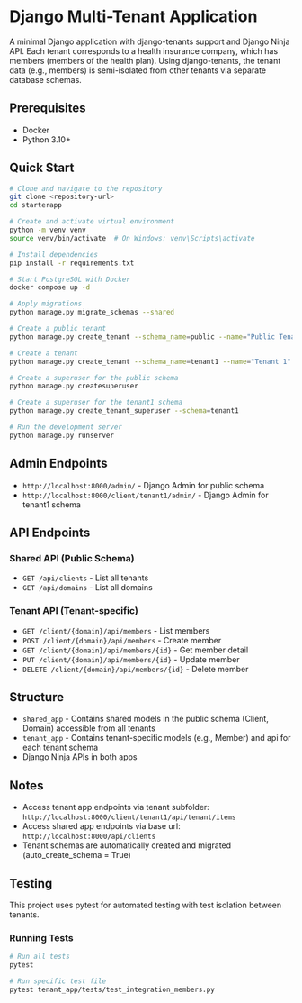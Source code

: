 # Django Multi-Tenant Application

A minimal Django application with django-tenants support and Django Ninja API. Each tenant corresponds to a health insurance company, which has members (members of the health plan). Using django-tenants, the tenant data (e.g., members) is semi-isolated from other tenants via separate database schemas.

## Prerequisites

- Docker
- Python 3.10+

## Quick Start

```bash
# Clone and navigate to the repository
git clone <repository-url>
cd starterapp

# Create and activate virtual environment
python -m venv venv
source venv/bin/activate  # On Windows: venv\Scripts\activate

# Install dependencies
pip install -r requirements.txt

# Start PostgreSQL with Docker
docker compose up -d

# Apply migrations
python manage.py migrate_schemas --shared

# Create a public tenant
python manage.py create_tenant --schema_name=public --name="Public Tenant" --domain-domain=localhost --domain-is_primary=True

# Create a tenant
python manage.py create_tenant --schema_name=tenant1 --name="Tenant 1" --domain-domain=tenant1 --domain-is_primary=True

# Create a superuser for the public schema
python manage.py createsuperuser

# Create a superuser for the tenant1 schema
python manage.py create_tenant_superuser --schema=tenant1

# Run the development server
python manage.py runserver
```

## Admin Endpoints

- `http://localhost:8000/admin/` - Django Admin for public schema
- `http://localhost:8000/client/tenant1/admin/` - Django Admin for tenant1 schema

## API Endpoints

### Shared API (Public Schema)
- `GET /api/clients` - List all tenants
- `GET /api/domains` - List all domains

### Tenant API (Tenant-specific)
- `GET /client/{domain}/api/members` - List members
- `POST /client/{domain}/api/members` - Create member
- `GET /client/{domain}/api/members/{id}` - Get member detail
- `PUT /client/{domain}/api/members/{id}` - Update member
- `DELETE /client/{domain}/api/members/{id}` - Delete member

## Structure

- `shared_app` - Contains shared models in the public schema (Client, Domain) accessible from all tenants
- `tenant_app` - Contains tenant-specific models (e.g., Member) and api for each tenant schema
- Django Ninja APIs in both apps

## Notes

- Access tenant app endpoints via tenant subfolder: `http://localhost:8000/client/tenant1/api/tenant/items`
- Access shared app endpoints via base url: `http://localhost:8000/api/clients`
- Tenant schemas are automatically created and migrated (auto_create_schema = True)

## Testing

This project uses pytest for automated testing with test isolation between tenants.

### Running Tests

```bash
# Run all tests
pytest

# Run specific test file
pytest tenant_app/tests/test_integration_members.py
```

